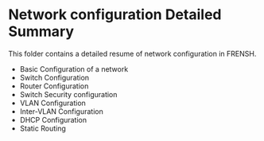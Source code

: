 # Network configuration Detailed Summary
This folder contains a detailed resume of network configuration in FRENSH.
- Basic Configuration of a network
- Switch Configuration
- Router Configuration
- Switch Security configuration
- VLAN Configuration
- Inter-VLAN Configuration
- DHCP Configuration
- Static Routing

